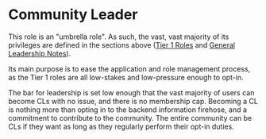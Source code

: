 # Community Leader

This role is an "umbrella role". As such, the vast, vast majority of its privileges are defined in the sections above ([Tier 1 Roles](#tier-1-roles) and [General Leadership Notes](#general-leadership-notes)). 

Its main purpose is to ease the application and role management process, as the Tier 1 roles are all low-stakes and low-pressure enough to opt-in.

The bar for leadership is set low enough that the vast majority of users can become CLs with no issue, and there is no membership cap. Becoming a CL is nothing more than opting in to the backend information firehose, and a commitment to contribute to the community. The entire community can be CLs if they want as long as they regularly perform their opt-in duties.